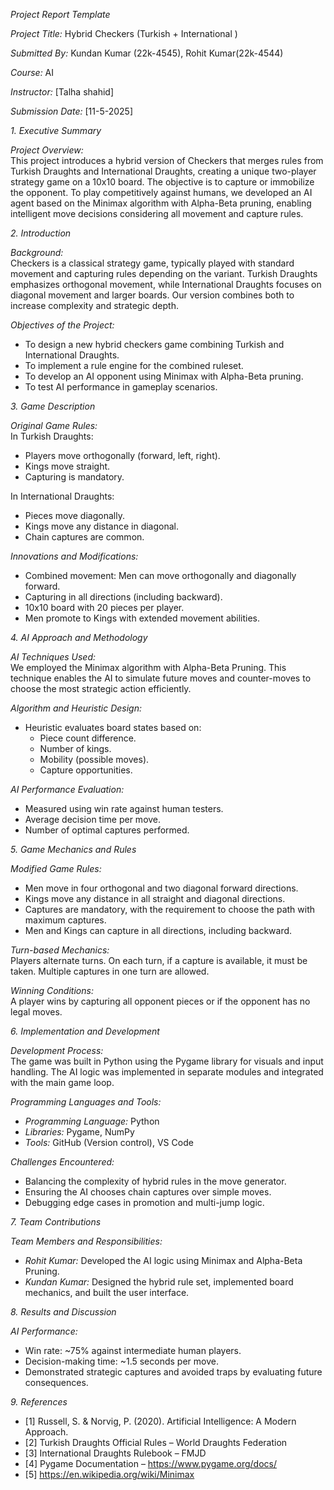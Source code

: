*Project Report Template*

*Project Title:* Hybrid Checkers (Turkish + International )

*Submitted By:* Kundan Kumar (22k-4545), Rohit Kumar(22k-4544)

*Course:* AI

*Instructor:* \[Talha shahid\]

*Submission Date:* \[11-5-2025\]

*1\. Executive Summary*

*Project Overview:*  
This project introduces a hybrid version of Checkers that merges rules from Turkish Draughts and International Draughts, creating a unique two-player strategy game on a 10x10 board. The objective is to capture or immobilize the opponent. To play competitively against humans, we developed an AI agent based on the Minimax algorithm with Alpha-Beta pruning, enabling intelligent move decisions considering all movement and capture rules.

*2\. Introduction*

*Background:*  
Checkers is a classical strategy game, typically played with standard movement and capturing rules depending on the variant. Turkish Draughts emphasizes orthogonal movement, while International Draughts focuses on diagonal movement and larger boards. Our version combines both to increase complexity and strategic depth.

*Objectives of the Project:*

- To design a new hybrid checkers game combining Turkish and International Draughts.
- To implement a rule engine for the combined ruleset.
- To develop an AI opponent using Minimax with Alpha-Beta pruning.
- To test AI performance in gameplay scenarios.

*3\. Game Description*

*Original Game Rules:*  
In Turkish Draughts:

- Players move orthogonally (forward, left, right).
- Kings move straight.
- Capturing is mandatory.

In International Draughts:

- Pieces move diagonally.
- Kings move any distance in diagonal.
- Chain captures are common.

*Innovations and Modifications:*

- Combined movement: Men can move orthogonally and diagonally forward.
- Capturing in all directions (including backward).
- 10x10 board with 20 pieces per player.
- Men promote to Kings with extended movement abilities.

*4\. AI Approach and Methodology*

*AI Techniques Used:*  
We employed the Minimax algorithm with Alpha-Beta Pruning. This technique enables the AI to simulate future moves and counter-moves to choose the most strategic action efficiently.

*Algorithm and Heuristic Design:*

- Heuristic evaluates board states based on:
  - Piece count difference.
  - Number of kings.
  - Mobility (possible moves).
  - Capture opportunities.

*AI Performance Evaluation:*

- Measured using win rate against human testers.
- Average decision time per move.
- Number of optimal captures performed.

*5\. Game Mechanics and Rules*

*Modified Game Rules:*

- Men move in four orthogonal and two diagonal forward directions.
- Kings move any distance in all straight and diagonal directions.
- Captures are mandatory, with the requirement to choose the path with maximum captures.
- Men and Kings can capture in all directions, including backward.

*Turn-based Mechanics:*  
Players alternate turns. On each turn, if a capture is available, it must be taken. Multiple captures in one turn are allowed.

*Winning Conditions:*  
A player wins by capturing all opponent pieces or if the opponent has no legal moves.

*6\. Implementation and Development*

*Development Process:*  
The game was built in Python using the Pygame library for visuals and input handling. The AI logic was implemented in separate modules and integrated with the main game loop.

*Programming Languages and Tools:*

- *Programming Language:* Python
- *Libraries:* Pygame, NumPy
- *Tools:* GitHub (Version control), VS Code

*Challenges Encountered:*

- Balancing the complexity of hybrid rules in the move generator.
- Ensuring the AI chooses chain captures over simple moves.
- Debugging edge cases in promotion and multi-jump logic.

*7\. Team Contributions*

*Team Members and Responsibilities:*

- *Rohit Kumar:* Developed the AI logic using Minimax and Alpha-Beta Pruning.
- *Kundan Kumar:* Designed the hybrid rule set, implemented board mechanics, and built the user interface.

*8\. Results and Discussion*

*AI Performance:*

- Win rate: ~75% against intermediate human players.
- Decision-making time: ~1.5 seconds per move.
- Demonstrated strategic captures and avoided traps by evaluating future consequences.

*9\. References*

- \[1\] Russell, S. & Norvig, P. (2020). Artificial Intelligence: A Modern Approach.
- \[2\] Turkish Draughts Official Rules – World Draughts Federation
- \[3\] International Draughts Rulebook – FMJD
- \[4\] Pygame Documentation – <https://www.pygame.org/docs/>
- \[5\] <https://en.wikipedia.org/wiki/Minimax>
